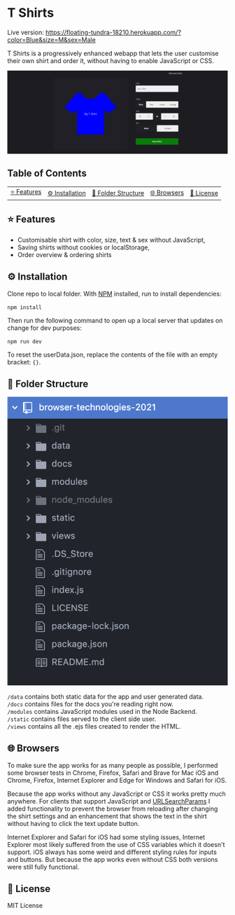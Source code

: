 # T Shirts
Live version: https://floating-tundra-18210.herokuapp.com/?color=Blue&size=M&sex=Male

T Shirts is a progressively enhanced webapp that lets the user customise their own shirt and order it, without having to enable JavaScript or CSS.

![App Screenshot](https://github.com/SjorsWijsman/browser-technologies-2021/blob/master/docs/screenshot-1.png?raw=true)

## Table of Contents
<table>
    <tr>
        <td align="center"><a href="#-features">⭐ Features<a></td>
        <td align="center"><a href="#%EF%B8%8F-installation">⚙️ Installation<a></td>
        <td align="center"><a href="#-folder-structure">📕 Folder Structure<a></td>
        <td align="center"><a href="#-browsers">🌐 Browsers<a></td>
        <td align="center"><a href="#-license">📃 License<a></td>
    </tr>
</table>

## ⭐ Features
- Customisable shirt with color, size, text & sex without JavaScript,
- Saving shirts without cookies or localStorage,
- Order overview & ordering shirts

## ⚙️ Installation
Clone repo to local folder. With [NPM](https://www.npmjs.com/) installed, run to install dependencies:
```
npm install
```
Then run the following command to open up a local server that updates on change for dev purposes:
```
npm run dev
```
To reset the userData.json, replace the contents of the file with an empty bracket: `{}`.

## 📕 Folder Structure
![Folder Structure](https://github.com/SjorsWijsman/browser-technologies-2021/blob/master/docs/screenshot-2.png?raw=true)  

`/data` contains both static data for the app and user generated data.  
`/docs` contains files for the docs you're reading right now.  
`/modules` contains JavaScript modules used in the Node Backend.  
`/static` contains files served to the client side user.  
`/views` contains all the .ejs files created to render the HTML.  

## 🌐 Browsers
To make sure the app works for as many people as possible, I performed some browser tests in Chrome, Firefox, Safari and Brave for Mac iOS and Chrome, Firefox, Internet Explorer and Edge for Windows and Safari for iOS. 

Because the app works without any JavaScript or CSS it works pretty much anywhere. For clients that support JavaScript and [URLSearchParams](https://developer.mozilla.org/en-US/docs/Web/API/URLSearchParams#browser_compatibility) I added functionality to prevent the browser from reloading after changing the shirt settings and an enhancement that shows the text in the shirt without having to click the text update button.

Internet Explorer and Safari for iOS had some styling issues, Internet Explorer most likely suffered from the use of CSS variables which it doesn't support. iOS always has some weird and different styling rules for inputs and buttons. But because the app works even without CSS both versions were still fully functional.

## 📃 License
MIT License
